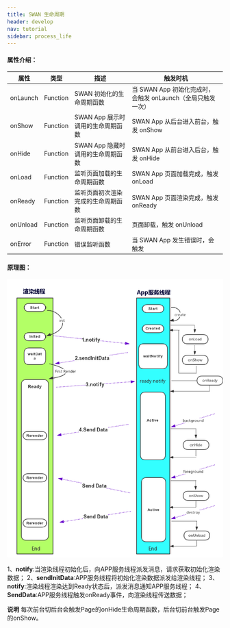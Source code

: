 ```yaml
---
title: SWAN 生命周期
header: develop
nav: tutorial
sidebar: process_life
---
```


#### 属性介绍：

|属性|类型|描述|触发时机|
|----|----|----|--------|
|onLaunch|Function|SWAN 初始化的生命周期函数|当 SWAN App 初始化完成时，会触发 onLaunch（全局只触发一次）|
|onShow|Function| SWAN App 展示时调用的生命周期函数|SWAN App 从后台进入前台，触发 onShow|
|onHide|Function| SWAN App 隐藏时调用的生命周期函数|SWAN App 从前台进入后台，触发 onHide|
|onLoad|Function| 监听页面加载的生命周期函数|SWAN App 页面加载完成，触发 onLoad|
|onReady|Function| 监听页面初次渲染完成的生命周期函数|SWAN App 页面渲染完成，触发 onReady|
|onUnload|Function| 监听页面卸载的生命周期函数|页面卸载，触发 onUnload|
|onError|Function|错误监听函数|当 SWAN App 发生错误时，会触发|

#### 原理图：
 ![图片](../../../img/framwork/framwork-01.png)


 1、**notify**:当渲染线程初始化后，向APP服务线程派发消息，请求获取初始化渲染数据；
 2、**sendInitData**:APP服务线程将初始化渲染数据派发给渲染线程；
 3、**notify**:渲染线程渲染达到Ready状态后，派发消息通知APP服务线程；
 4、**SendData**:APP服务线程触发onReady事件，向渲染线程传送数据；

 **说明**
 每次前台切后台会触发Page的onHide生命周期函数，后台切前台触发Page的onShow。
